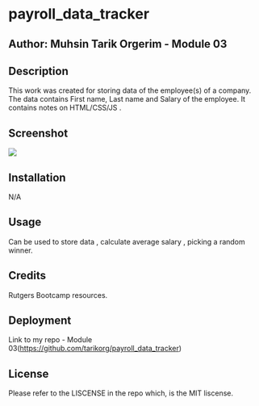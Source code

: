 # payroll_data_tracker

## Author: Muhsin Tarik Orgerim - Module 03

## Description
This work was created for storing data of the employee(s) of a company. The data contains First name, Last name and Salary of the employee. It contains notes on HTML/CSS/JS .

## Screenshot
 <image src="./Assets/image/payroll-tracker.png">

## Installation
N/A

## Usage
Can be used to store data , calculate average salary , picking a random winner.

## Credits
Rutgers Bootcamp resources.

## Deployment
Link to my repo - Module 03(https://github.com/tarikorg/payroll_data_tracker)

## License
Please refer to the LISCENSE in the repo which, is the MIT liscense.

